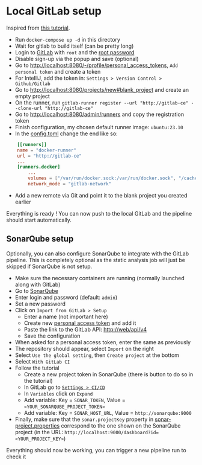# Local GitLab setup

Inspired from [this tutorial](https://www.czerniga.it/2021/11/14/how-to-install-gitlab-using-docker-compose/).

- Run `docker-compose up -d` in this directory
- Wait for gitlab to build itself (can be pretty long)
- Login to [GitLab](http://localhost:8080) with `root` and the [root password](./secret.env)
- Disable sign-up via the popup and save (optional)
- Go to [http://localhost:8080/-/profile/personal_access_tokens](http://localhost:8080/-/profile/personal_access_tokens), `Add personal token` and create a token
- For IntelliJ, add the token in: `Settings > Version Control > Github/Gitlab`
- Go to [http://localhost:8080/projects/new#blank_project](http://localhost:8080/projects/new#blank_project) and create an empty project
- On the runner, run `gitlab-runner register --url "http://gitlab-ce" --clone-url "http://gitlab-ce"`
- Go to [http://localhost:8080/admin/runners](http://localhost:8080/admin/runners) and copy the registration token
- Finish configuration, my chosen default runner image: `ubuntu:23.10`
- In the [config.toml](./gitlab-runner/config.toml) change the end like so:
```toml
    [[runners]]
    name = "docker-runner"
    url = "http://gitlab-ce"
    ...
    [runners.docker]
        ...
        volumes = ["/var/run/docker.sock:/var/run/docker.sock", "/cache"]
        network_mode = "gitlab-network"
```
- Add a new remote via Git and point it to the blank project you created earlier

Everything is ready ! You can now push to the local GitLab and the pipeline should start automatically.

## SonarQube setup

Optionally, you can also configure SonarQube to integrate with the GitLab pipeline.
This is completely optional as the static analysis job will just be skipped if SonarQube is not setup.

- Make sure the necessary containers are running (normally launched along with GitLab)
- Go to [SonarQube](http://localhost:9000)
- Enter login and password (default: `admin`)
- Set a new password
- Click on `Import from GitLab > Setup`
  - Enter a name (not important here)
  - Create new [personal access token](http://localhost:8080/-/profile/personal_access_tokens) and add it
  - Paste the link to the GitLab API: [http://web/api/v4](http://web/api/v4)
  - Save the configuration
- When asked for a personal access token, enter the same as previously
- The repository should appear, select `Import` on the right
- Select `Use the global setting`, then `Create project` at the bottom
- Select `With GitLab CI`
- Follow the tutorial
  - Create a new project token in SonarQube (there is button to do so in the tutorial)
  - In GitLab go to [`Settings > CI/CD`](http://localhost:8080/admin/application_settings/ci_cd)
  - In `Variables` click on `Expand`
  - Add variable: Key = `SONAR_TOKEN`, Value = `<YOUR_SONARQUBE_PROJECT_TOKEN>`
  - Add variable: Key = `SONAR_HOST_URL`, Value = `http://sonarqube:9000`
- Finally, make sure that the `sonar.projectKey` property in [sonar-project.properties](../sonar-project.properties) correspond to the one shown on the SonarQube project (in the URL: `http://localhost:9000/dashboard?id=<YOUR_PROJECT_KEY>`)

Everything should now be working, you can trigger a new pipeline run to check it
